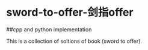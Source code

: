 # sword-to-offer-剑指offer
##cpp and python implementation

This is a collection of soltions of book (sword to offer).

